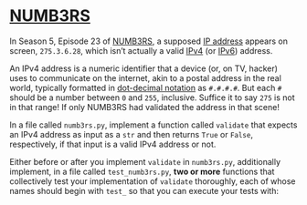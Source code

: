 # [NUMB3RS](https://cs50.harvard.edu/python/2022/psets/7/numb3rs/#numb3rs)

In Season 5, Episode 23 of  [NUMB3RS](https://en.wikipedia.org/wiki/Numbers_(TV_series)), a supposed  [IP address](https://en.wikipedia.org/wiki/IP_address)  appears on screen,  `275.3.6.28`, which isn’t actually a valid  [IPv4](https://en.wikipedia.org/wiki/IPv4)  (or  [IPv6](https://en.wikipedia.org/wiki/IPv6)) address.

An IPv4 address is a numeric identifier that a device (or, on TV, hacker) uses to communicate on the internet, akin to a postal address in the real world, typically formatted in  [dot-decimal notation](https://en.wikipedia.org/wiki/Dot-decimal_notation)  as  `#.#.#.#`. But each  `#`  should be a number between  `0`  and  `255`, inclusive. Suffice it to say  `275`  is not in that range! If only NUMB3RS had validated the address in that scene!

In a file called  `numb3rs.py`, implement a function called  `validate`  that expects an IPv4 address as input as a  `str`  and then returns  `True`  or  `False`, respectively, if that input is a valid IPv4 address or not.

Either before or after you implement `validate` in `numb3rs.py`, additionally implement, in a file called `test_numb3rs.py`, **two or more** functions that collectively test your implementation of `validate` thoroughly, each of whose names should begin with `test_` so that you can execute your tests with:
